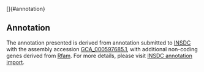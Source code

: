 []{#annotation}

Annotation
----------

The annotation presented is derived from annotation submitted to
[INSDC](http://www.insdc.org) with the assembly accession
[GCA\_000597685.1](http://www.ebi.ac.uk/ena/data/view/GCA_000597685.1),
with additional non-coding genes derived from
[Rfam](http://rfam.xfam.org/). For more details, please visit [INSDC
annotation
import](http://ensemblgenomes.org/info/data/insdc_annotation).
